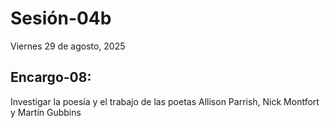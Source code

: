 # Sesión-04b

Viernes 29 de agosto, 2025

## Encargo-08: 

Investigar la poesía y el trabajo de las poetas Allison Parrish, Nick Montfort y Martín Gubbins
